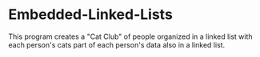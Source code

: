 # Embedded-Linked-Lists
This program creates a "Cat Club" of people organized in a linked list with each person's cats part of each person's data also in a linked list.
